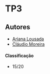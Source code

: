# TP3

## Autores
 * [Ariana Lousada](https://github.com/arbl42)
 * [Cláudio Moreira](https://github.com/201709211)

#### Classificação
 * 15/20
